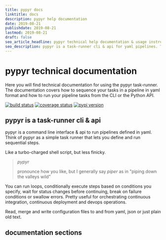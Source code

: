```yaml
---
title: pypyr docs
linktitle: docs
description: pypyr help documentation
date: 2019-08-21
publishdate: 2019-08-21
lastmod: 2019-08-21
draft: false
seo_article_headline: pypyr technical help documentation & usage instructions home.
seo_description: pypyr is a task-runner cli & api for yaml pipelines. This is technical documentation for the open-source pypyr project.
---
```

# pypyr technical documentation
Here you will find technical documentation for using the pypyr task-runner. The
documentation covers how to sequence your tasks in a pipeline in yaml format
and how to run your pipeline tasks from the CLI or the Python API.

[![build status](https://api.shippable.com/projects/58efdfe130eb380700e559a6/badge?branch=master)](https://app.shippable.com/github/pypyr/pypyr-cli)
[![coverage status](https://api.shippable.com/projects/58efdfe130eb380700e559a6/coverageBadge?branch=master)](https://app.shippable.com/github/pypyr/pypyr-cli)
[![pypi version](https://badge.fury.io/py/pypyr.svg)](https://pypi.python.org/pypi/pypyr/)

## pypyr is a task-runner cli & api
pypyr is a command line interface & api to run pipelines defined in yaml.
Think of pypyr as a simple task runner that lets you define and run
sequential steps.

Like a turbo-charged shell script, but less finicky.

> *pypyr*
>
> pronounce how you like, but I generally say *piper* as in "piping down the 
  valleys wild"

You can run loops, conditionally execute steps based on conditions you
specify, wait for status changes before continuing, break on failure
conditions or swallow errors. Pretty useful for orchestrating continuous
integration, continuous deployment and devops operations.

Read, merge and write configuration files to and from yaml, json or just plain 
old text.

## documentation sections